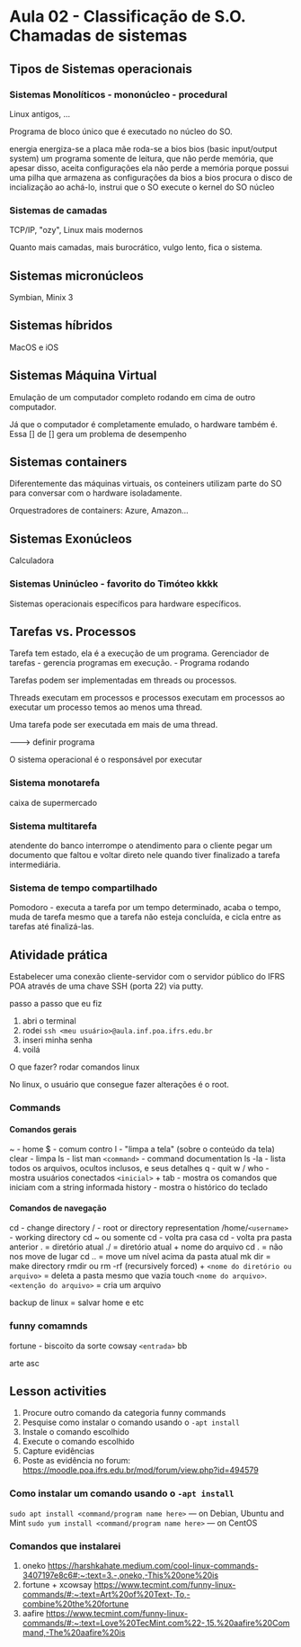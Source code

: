 # Aula 02 - Classificação de S.O. Chamadas de sistemas

## Tipos de Sistemas operacionais

### Sistemas Monolíticos - mononúcleo - procedural

Linux antigos, ...

Programa de bloco único que é executado no núcleo do SO.

energia
energiza-se a placa mãe
roda-se a bios
bios (basic input/output system)
um programa somente de leitura, que não perde memória, que apesar disso, aceita configurações
ela não perde a memória porque possui uma pilha que armazena as configurações da bios
a bios procura o disco de incialização
ao achá-lo, instrui que o SO execute o kernel do SO
núcleo

### Sistemas de camadas

TCP/IP, "ozy", Linux mais modernos

Quanto mais camadas, mais burocrático, vulgo lento, fica o sistema.

## Sistemas micronúcleos

Symbian, Minix 3

## Sistemas híbridos

MacOS e iOS

## Sistemas Máquina Virtual

Emulação de um computador completo rodando em cima de outro computador.

Já que o computador é completamente emulado, o hardware também é. Essa [] de [] gera um problema de desempenho

## Sistemas containers

Diferentemente das máquinas virtuais, os conteiners utilizam parte do SO para conversar com o hardware isoladamente.

Orquestradores de containers: Azure, Amazon...

## Sistemas Exonúcleos

Calculadora

### Sistemas Uninúcleo - favorito do Timóteo kkkk

Sistemas operacionais específicos para hardware específicos.

## Tarefas vs. Processos

Tarefa tem estado, ela é a execução de um programa.
Gerenciador de tarefas - gerencia programas em execução. - Programa rodando

Tarefas podem ser implementadas em threads ou processos.

Threads executam em processos e processos executam em processos
ao executar um processo temos ao menos uma thread.

Uma tarefa pode ser executada em mais de uma thread.

---> definir programa

O sistema operacional é o responsável por executar

### Sistema monotarefa

caixa de supermercado

### Sistema multitarefa

atendente do banco interrompe o atendimento para o cliente pegar um documento que faltou e voltar direto nele quando tiver finalizado a tarefa intermediária.

### Sistema de tempo compartilhado

Pomodoro - executa a tarefa por um tempo determinado, acaba o tempo, muda de tarefa mesmo que a tarefa não esteja concluída, e cicla entre as tarefas até finalizá-las.

## Atividade prática

Estabelecer uma conexão cliente-servidor com o servidor público do IFRS POA através de uma chave SSH (porta 22) via putty.

passo a passo que eu fiz

1. abri o terminal
2. rodei `ssh <meu usuário>@aula.inf.poa.ifrs.edu.br`
3. inseri minha senha
4. voilá

O que fazer?
rodar comandos linux

No linux, o usuário que consegue fazer alterações é o root.

### Commands

#### Comandos gerais

~ - home
$ - comum
contro l - "limpa a tela" (sobre o conteúdo da tela)
clear - limpa
ls - list
man `<command>` - command documentation
ls -la - lista todos os arquivos, ocultos inclusos, e seus detalhes
q - quit
w / who - mostra usuários conectados
`<inicial>` + tab - mostra os comandos que iniciam com a string informada
history - mostra o histórico do teclado

#### Comandos de navegação

cd - change directory
/ - root or directory representation
/home/`<username>` - working directory
cd ~ ou somente cd - volta pra casa
cd - volta pra pasta anterior
. = diretório atual
./ = diretório atual + nome do arquivo
cd . = não nos move de lugar
cd .. = move um nível acima da pasta atual
mk dir = make directory
rmdir ou rm -rf (recursively forced) + `<nome do diretório ou arquivo>` = deleta a pasta mesmo que vazia
touch `<nome do arquivo>`.`<extenção do arquivo>` = cria um arquivo

backup de linux = salvar home e etc

### funny comamnds

fortune - biscoito da sorte
cowsay `<entrada>`
bb

arte asc

## Lesson activities

1. Procure outro comando da categoria funny commands
2. Pesquise como instalar o comando usando o `-apt install`
3. Instale o comando escolhido
4. Execute o comando escolhido
5. Capture evidências
6. Poste as evidência no forum: <https://moodle.poa.ifrs.edu.br/mod/forum/view.php?id=494579>

### Como instalar um comando usando o `-apt install`

`sudo apt install <command/program name here>` — on Debian, Ubuntu and Mint
`sudo yum install <command/program name here>` — on CentOS

### Comandos que instalarei

1. oneko <https://harshkahate.medium.com/cool-linux-commands-3407197e8c6#:~:text=3.-,oneko,-This%20one%20is>
2. fortune + xcowsay <https://www.tecmint.com/funny-linux-commands/#:~:text=Art%20of%20Text-,To,-combine%20the%20fortune>
3. aafire <https://www.tecmint.com/funny-linux-commands/#:~:text=Love%20TecMint.com%22-,15.%20aafire%20Command,-The%20aafire%20is>
